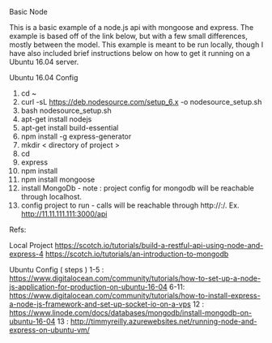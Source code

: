Basic Node

This is a basic example of a node.js api with mongoose and express.  The example is based off of the link below, but with a few small differences, mostly between the model.  This example is meant to be run locally, though I have also included brief instructions below on how to get it running on a Ubuntu 16.04 server. 


Ubuntu 16.04 Config

1. cd ~
2. curl -sL https://deb.nodesource.com/setup_6.x -o nodesource_setup.sh
3. bash nodesource_setup.sh
4. apt-get install nodejs
5. apt-get install build-essential
6. npm install -g express-generator
7. mkdir < directory of project > 
8. cd <directory of project > 
9. express
10. npm install
11. npm install mongoose 
12. install MongoDb - note : project config for mongodb will be reachable through localhost.
13. config project to run - calls will be reachable through http://<ip>:<port>/<endpoint>.  Ex. http://11.11.111.111:3000/api


Refs: 

Local Project
https://scotch.io/tutorials/build-a-restful-api-using-node-and-express-4
https://scotch.io/tutorials/an-introduction-to-mongodb

Ubuntu Config ( steps ) 
1-5 : https://www.digitalocean.com/community/tutorials/how-to-set-up-a-node-js-application-for-production-on-ubuntu-16-04
6-11: https://www.digitalocean.com/community/tutorials/how-to-install-express-a-node-js-framework-and-set-up-socket-io-on-a-vps
12  : https://www.linode.com/docs/databases/mongodb/install-mongodb-on-ubuntu-16-04
13  : http://timmyreilly.azurewebsites.net/running-node-and-express-on-ubuntu-vm/
